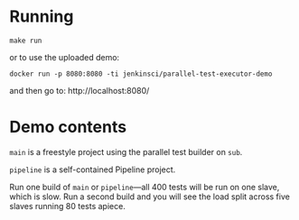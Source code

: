 # Running

    make run

or to use the uploaded demo:

    docker run -p 8080:8080 -ti jenkinsci/parallel-test-executor-demo

and then go to: http://localhost:8080/

# Demo contents

`main` is a freestyle project using the parallel test builder on `sub`.

`pipeline` is a self-contained Pipeline project.

Run one build of `main` or `pipeline`—all 400 tests will be run on one slave, which is slow.
Run a second build and you will see the load split across five slaves running 80 tests apiece.
